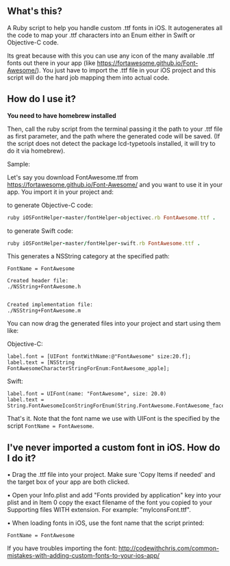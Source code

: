 ## What's this?
A Ruby script to help you handle custom .ttf fonts in iOS. It autogenerates all the code to map your .ttf characters into an Enum either in Swift or Objective-C code. 

Its great because with this you can use any icon of the many available .ttf fonts out there in your app (like https://fortawesome.github.io/Font-Awesome/). You just have to import the .ttf file in your iOS project and this script will do the hard job mapping them into actual code.

## How do I use it?
<b>You need to have homebrew installed</b>

Then, call the ruby script from the terminal passing it the path to your .ttf file as first parameter, and the path where the generated code will be saved. (If the script does not detect the package lcd-typetools installed, it will try to do it via homebrew).

Sample:

Let's say you download FontAwesome.ttf from https://fortawesome.github.io/Font-Awesome/ and you want to use it in your app. You import it in your project and:

to generate Objective-C code: 



```ruby
ruby iOSFontHelper-master/fontHelper-objectivec.rb FontAwesome.ttf .
```

to generate Swift code: 

```ruby
ruby iOSFontHelper-master/fontHelper-swift.rb FontAwesome.ttf .
```
This generates a NSString category at the specified path:

```
FontName = FontAwesome 

Created header file: 
./NSString+FontAwesome.h


Created implementation file:
./NSString+FontAwesome.m
```

You can now drag the generated files into your project and start using them like:

Objective-C:
```
label.font = [UIFont fontWithName:@"FontAwesome" size:20.f];
label.text = [NSString FontAwesomeCharacterStringForEnum:FontAwesome_apple];
```

Swift:
```
label.font = UIFont(name: "FontAwesome", size: 20.0)
label.text = String.FontAwesomeIconStringForEnum(String.FontAwesome.FontAwesome_facebook_sign)
```

That's it. Note that the font name we use with UIFont is the specified by the script ```FontName = FontAwesome```.

## I've never imported a custom font in iOS. How do I do it?
&bull; Drag the .ttf file into your project. Make sure 'Copy Items if needed' and the target box of your app are both clicked.

&bull; Open your Info.plist and add "Fonts provided by application" key into your plist and in Item 0 copy the exact filename of the font you copied to your Supporting files WITH extension. For example: "myIconsFont.ttf".

&bull; When loading fonts in iOS, use the font name that the script printed:

```FontName = FontAwesome``` 


If you have troubles importing the font: http://codewithchris.com/common-mistakes-with-adding-custom-fonts-to-your-ios-app/
